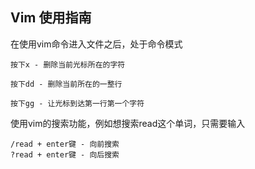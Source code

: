 ## Vim 使用指南

在使用vim命令进入文件之后，处于命令模式

```vim
按下x - 删除当前光标所在的字符
```

``` vim
按下dd - 删除当前所在的一整行
```

``` vim
按下gg - 让光标到达第一行第一个字符
```

使用vim的搜索功能，例如想搜索read这个单词，只需要输入

```
/read + enter键 - 向前搜索
?read + enter键 - 向后搜索
```





